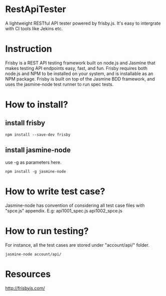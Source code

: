 # RestApiTester
A lightweight RESTful API tester powered by frisby.js. It's easy to intergrate with CI tools like Jekins etc.

# Instruction
Frisby is a REST API testing framework built on node.js and Jasmine that makes testing API endpoints easy, fast, and fun. 
Frisby requires both node.js and NPM to be installed on your system, and is installable as an NPM package.
Frisby is built on top of the Jasmine BDD framework, and uses the jasmine-node test runner to run spec tests.

# How to install?
## install frisby

`npm install --save-dev frisby`

## install jasmine-node
use -g as parameters here.

`npm install -g jasmine-node`

# How to write test case?
Jasmine-node has convention of considering all test case files with "spce.js" appendix. E.g: 
api1001_spec.js
api1002_spce.js

# How to run testing?
For instance, all the test cases are stored under "account/api/" folder.

`jasmine-node account/api/`

# Resources
http://frisbyjs.com/
